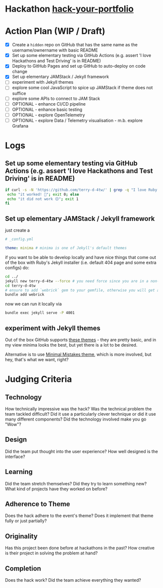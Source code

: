# Hackathon [hack-your-portfolio](https://hack-your-portfolio.devpost.com)

# Action Plan (WIP / Draft)

- [x] Create a `hidden` repo on GitHub that has the same name as the username/ownername with basic README
- [x] Set up some elementary testing via GitHub Actions (e.g. assert 'I love Hackathons and Test Driving' is in README)
- [x] Deploy to GitHub Pages and set up GitHub to auto-deploy on code change
- [x] Set up elementary JAMStack / Jekyll framework
- [ ] experiment with Jekyll themes
- [ ] explore some cool JavaScript to spice up JAMStack if theme does not suffice
- [ ] explore some APIs to connect to JAM Stack
- [ ] OPTIONAL - enhance CI/CD pipeline
- [ ] OPTIONAL - enhance basic testing
- [ ] OPTIONAL - explore OpenTelemetry
- [ ] OPTIONAL - explore Data / Telemetry visualisation - m.b. explore Grafana

# Logs

## Set up some elementary testing via GitHub Actions (e.g. assert 'I love Hackathons and Test Driving' is in README)

```sh
if curl -s -N 'https://github.com/terry-d-4tw/' | grep -q "I love Ruby too"; then
 echo "it worked! 🎉"; exit 0; else
 echo "it did not work 😔"; exit 1
fi
```

## Set up elementary JAMStack / Jekyll framework

just create a
```yaml
# _config.yml

theme: minima # minima is one of Jekyll's default themes
```

if you want to be able to develop locally and have nice things that come out of the box with Ruby's Jekyll installer (i.e. default 404 page and some extra configs) do:

```sh
cd ../
jekyll new terry-d-4tw --force # you need force since you are in a non-empty directory
cd terry-d-4tw
# ensure to add `webrick` gem to your gemfile, otherwise you will get an error when running `bundle exec jekyll serve`
bundle add webrick
```

now we can run it locally via

```sh
bundle exec jekyll serve -P 4001
```

## experiment with Jekyll themes

Out of the box GitHub supports [these themes](https://pages.github.com/themes/) - they are pretty basic, and in my view minima looks the best, but yet there is a lot to be desired.

Alternative is to use [Minimal Mistakes theme](https://github.com/mmistakes/minimal-mistakes), which is more involved, but hey, that's what we want, right?


# Judging Criteria

## Technology
   How technically impressive was the hack? Was the technical problem the team tackled difficult? Did it use a particularly clever technique or did it use many different components? Did the technology involved make you go "Wow"?
## Design
   Did the team put thought into the user experience? How well designed is the interface?
## Learning
   Did the team stretch themselves? Did they try to learn something new? What kind of projects have they worked on before?
## Adherence to Theme
   Does the hack adhere to the event's theme? Does it implement that theme fully or just partially?
## Originality
   Has this project been done before at hackathons in the past? How creative is their project in solving the problem at hand?
## Completion
   Does the hack work? Did the team achieve everything they wanted?
